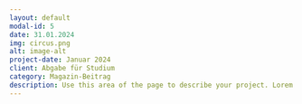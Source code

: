 ```yaml
---
layout: default
modal-id: 5
date: 31.01.2024
img: circus.png
alt: image-alt
project-date: Januar 2024
client: Abgabe für Studium
category: Magazin-Beitrag
description: Use this area of the page to describe your project. Lorem ipsum dolor sit amet, consectetur adipisicing elit. Mollitia neque assumenda ipsam nihil, molestias magnam, recusandae quos quis inventore quisquam velit asperiores, vitae? Reprehenderit soluta, eos quod consequuntur itaque. Nam.
---
```

